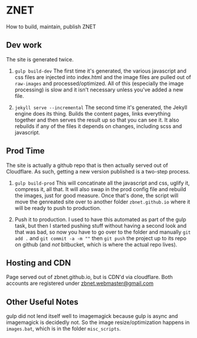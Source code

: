 # ZNET

How to build, maintain, publish ZNET

## Dev work

The site is generated twice. 

1) `gulp build-dev` The first time it's generated, the various javascript and css files are injected into index.html and the image files are pulled out of `raw-images` and processed/optimized. All of this (especially the image processing) is slow and it isn't necessary unless you've added a new file.

2) `jekyll serve --incremental` The second time it's generated, the Jekyll engine does its thing. Builds the content pages, links everything together and then serves the result up so that you can see it. It also rebuilds if any of the files it depends on changes, including scss and javascript. 

## Prod Time

The site is actually a github repo that is then actually served out of Cloudflare. As such, getting a new version published is a two-step process.

1) `gulp build-prod` This will concatinate all the javascript and css, uglify it, compress it, all that. It will also swap in the prod config file and rebuild the images, just for good measure. Once that's done, the script will move the genreated site over to another folder `zbnet.github.io` where it will be ready to push to production.

2) Push it to production. I used to have this automated as part of the gulp task, but then I started pushing stuff without having a second look and that was bad, so now you have to go over to the folder and manually `git add .` and `git commit -a -m ""` then `git push` the project up to its repo on github (and _not_ bitbucket, which is where the actual repo lives).

## Hosting and CDN

Page served out of zbnet.github.io, but is CDN'd via cloudflare. Both accounts are registered under zbnet.webmaster@gmail.com

## Other Useful Notes

gulp did not lend itself well to imagemagick because gulp is async and imagemagick is decidedly not. So the image resize/optimization happens in `images.bat`, which is in the folder `misc_scripts`.

